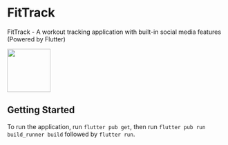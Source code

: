 # FitTrack

FitTrack - A workout tracking application with built-in social media features (Powered by Flutter)

<img src="https://github.com/wahpiangle/FitTrack/assets/116425066/88c962a4-3ea2-4ef8-963d-aee0842626be" width="100"/>


## Getting Started

To run the application, run `flutter pub get`, then run `flutter pub run build_runner build` followed by `flutter run`. 
